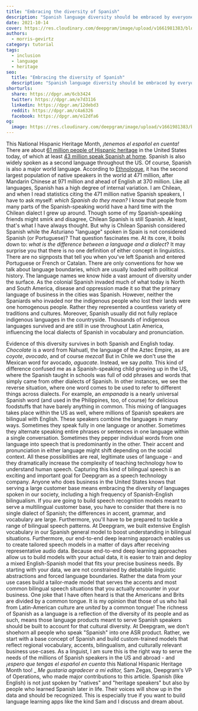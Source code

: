 ```yaml
---
title: "Embracing the diversity of Spanish"
description: "Spanish language diversity should be embraced by everyone including speech recognition solutions. There should not be just one Spanish speech model but multiple ones that start with a base model."
date: 2021-10-14
cover: https://res.cloudinary.com/deepgram/image/upload/v1661981383/blog/embracing-the-diversity-of-spanish/embracing-diversity-of-spanish-thumb-554x220%402x.png
authors:
  - morris-gevirtz
category: tutorial
tags:
  - inclusion
  - language
  - heritage
seo:
  title: "Embracing the diversity of Spanish"
  description: "Spanish language diversity should be embraced by everyone including speech recognition solutions. There should not be just one Spanish speech model but multiple ones that start with a base model."
shorturls:
  share: https://dpgr.am/6cb3424
  twitter: https://dpgr.am/e7d3116
  linkedin: https://dpgr.am/12debd3
  reddit: https://dpgr.am/c4a6326
  facebook: https://dpgr.am/e12dfa6
og:
  image: https://res.cloudinary.com/deepgram/image/upload/v1661981383/blog/embracing-the-diversity-of-spanish/embracing-diversity-of-spanish-thumb-554x220%402x.png
---
```


This National Hispanic Heritage Month, _¡tenemos el español en cuenta!_ There are about [61 million people of Hispanic heritage](https://www.census.gov/quickfacts/fact/table/US/RHI725219) in the United States today, of which at least [43 million speak Spanish at home](https://www.forbes.com/sites/soniathompson/2021/05/27/the-us-has-the-second-largest-population-of-spanish-speakers-how-to-equip-your-brand-to-serve-them/?sh=343abf57793a). Spanish is also widely spoken as a second language throughout the US. Of course, Spanish is also a major world language. According to [Ethnologue](https://www.ethnologue.com/guides/most-spoken-languages), it has the second largest population of native speakers in the world at 471 million, after Mandarin Chinese at 971 million and ahead of English at 370 million.  Like all languages, Spanish has a high degree of internal variation. I am Chilean, and when I read statistics citing the 471 million native Spanish speakers, I have to ask myself: _which Spanish do they mean?_ I know that people from many parts of the Spanish-speaking world have a hard time with the Chilean dialect I grew up around. Though some of my Spanish-speaking friends might smirk and disagree, Chilean Spanish is still Spanish. At least, that's what I have always thought. But why is Chilean Spanish considered Spanish while the Asturiano "language" spoken in Spain is not considered Spanish (or Portuguese)? That question fascinates me. At its core, it boils down to: _what is the difference between a language and a dialect_? It may surprise you that there is no one definition of either concept in linguistics. There are no signposts that tell you when you've left Spanish and entered Portuguese or French or Catalan. There are only conventions for how we talk about language boundaries, which are usually loaded with political history. The language names we know hide a vast amount of diversity under the surface. As the colonial Spanish invaded much of what today is North and South America, disease and oppression made it so that the primary language of business in the cities was Spanish. However, neither the Spaniards who invaded nor the indigenous people who lost their lands were one homogenous people. Rather they represented a countless variety of traditions and cultures. Moreover, Spanish usually did not fully replace indigenous languages in the countryside. Thousands of indigenous languages survived and are still in use throughout Latin America, influencing the local dialects of Spanish in vocabulary and pronunciation. 

<WhitepaperPromo whitepaper="latest"></WhitepaperPromo>

Evidence of this diversity survives in both Spanish and English today. _Chocolate_ is a word from Nahuatl, the language of the Aztec Empire, as are _coyote_, _avocado_, and of course _mezcal_! But in Chile we don't use the Mexican word for avocado, _aguacate_. Instead, we say _palta_. This kind of difference confused me as a Spanish-speaking child growing up in the US, where the Spanish taught in schools was full of odd phrases and words that simply came from other dialects of Spanish. In other instances, we see the reverse situation, where one word comes to be used to refer to different things across dialects. For example, an _empanada_ is a nearly universal Spanish word (and used in the Philippines, too, of course) for delicious foodstuffs that have barely anything in common. This mixing of languages takes place within the US as well, where millions of Spanish speakers are bilingual with English. These speakers combine the languages in many ways. Sometimes they speak fully in one language or another. Sometimes they alternate speaking entire phrases or sentences in one language within a single conversation. Sometimes they pepper individual words from one language into speech that is predominantly in the other. Their accent and pronunciation in either language might shift depending on the social context. All these possibilities are real, legitimate uses of language - and they dramatically increase the complexity of teaching technology how to understand human speech. Capturing this kind of bilingual speech is an exciting and important goal for Deepgram as a speech technology company.  Anyone who does business in the United States knows that serving a large customer base means embracing the diversity of languages spoken in our society, including a high frequency of Spanish-English bilingualism. If you are going to build speech recognition models meant to serve a multilingual customer base, you have to consider that there is no single dialect of Spanish; the differences in accent, grammar, and vocabulary are large. Furthermore, you'll have to be prepared to tackle a range of bilingual speech patterns. At Deepgram, we built extensive English vocabulary in our Spanish general model to boost understanding in bilingual situations. Furthermore, our end-to-end deep learning approach enables us to create tailored speech models in a matter of days after receiving representative audio data. Because end-to-end deep learning approaches allow us to build models with your actual data, it is easier to train and deploy a mixed English-Spanish model that fits your precise business needs. By starting with your data, we are not constrained by debatable linguistic abstractions and forced language boundaries. Rather the data from your use cases build a tailor-made model that serves the accents and most common bilingual speech situations that you actually encounter in your business.  One joke that I have often heard is that the Americans and Brits are divided by a common tongue. It is my opinion that those of us who hail from Latin-American culture are _united_ by a common tongue! The richness of Spanish as a language is a reflection of the diversity of its people and as such, means those language products meant to serve Spanish speakers should be built to account for that cultural diversity. At Deepgram, we don't shoehorn all people who speak "Spanish" into one ASR product. Rather, we start with a base concept of Spanish and build custom-trained models that reflect regional vocabulary, accents, bilingualism, and culturally relevant business use-cases. As a linguist, I am sure this is the right way to serve the needs of the millions of Spanish speakers in the US and abroad - and _¡espero que tengas el español en cuenta_ this National Hispanic Heritage Month too! _ _Me gustaría agradecer a mi editor,_ Sam Zegas, Deepgram's VP of Operations, who made major contributions to this article. Spanish (like English) is not just spoken by "natives" and "heritage speakers" but also by people who learned Spanish later in life. Their voices will show up in the data and should be recognized. This is especially true if you want to build language learning apps like the kind Sam and I discuss and dream about.
